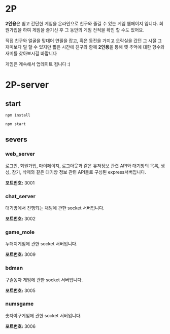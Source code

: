 # 2P
**2인용**은 쉽고 간단한 게임을 온라인으로 친구와 즐길 수 있는 게임 웹페이지 입니다. 회원가입을 하여 게임을 즐기신 후 그 동안의 게임 전적을 확인 할 수도 있어요.

직접 친구와 얼굴을 맞대어 연필을 잡고, 혹은 동전을 가지고 오락실을 갔던 그 시절 그 재미보다 덜 할 수 있지만 짧은 시간에 친구와 함께 **2인용**을 통해 옛 추억에 대한 향수와 재미를 찾아보시길 바랍니다

게임은 계속해서 업데이트 됩니다 :)

# 2P-server

## start
```npm install```

```npm start```

## severs

### web_server
로그인, 회원가입, 마이페이지, 로그아웃과 같은 유저정보 관련 API와 대기방의 목록, 생성, 참가, 삭제와 같은 대기방 정보 관련 API들로 구성된 express서버입니다.

**포트번호:** 3001

### chat_server
대기방에서 진행되는 채팅에 관한 socket 서버입니다.

**포트번호:** 3002

### game_mole
두더지게임에 관한 socket 서버입니다.

**포트번호:** 3009

### bdman
구슬동자 게임에 관한 socket 서버입니다.

**포트번호:** 3005

### numsgame
숫자야구게임에 관한 socket 서버입니다.

**포트번호:** 3006

